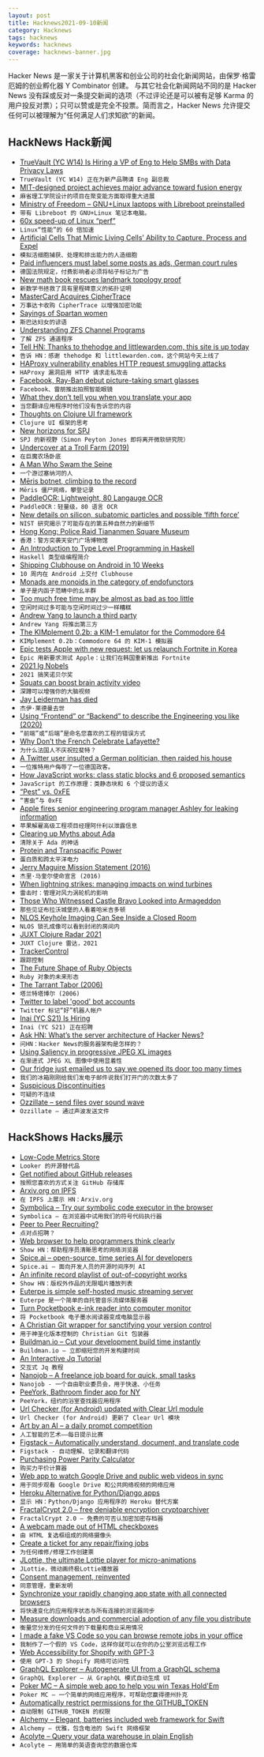 ```yaml
---
layout: post
title: Hacknews2021-09-10新闻
category: Hacknews
tags: hacknews
keywords: hacknews
coverage: hacknews-banner.jpg
---
```


Hacker News 是一家关于计算机黑客和创业公司的社会化新闻网站，由保罗·格雷厄姆的创业孵化器 Y Combinator 创建。
与其它社会化新闻网站不同的是 Hacker News 没有踩或反对一条提交新闻的选项（不过评论还是可以被有足够 Karma 的用户投反对票）；只可以赞或是完全不投票。简而言之，Hacker News 允许提交任何可以被理解为“任何满足人们求知欲”的新闻。

## HackNews Hack新闻


- [TrueVault (YC W14) Is Hiring a VP of Eng to Help SMBs with Data Privacy Laws](https://www.ycombinator.com/companies/truevault/jobs/oc7r6dIgO-vp-engineering)
- `TrueVault (YC W14) 正在为新产品聘请 Eng 副总裁`
- [MIT-designed project achieves major advance toward fusion energy](https://news.mit.edu/2021/MIT-CFS-major-advance-toward-fusion-energy-0908)
- `麻省理工学院设计的项目在聚变能方面取得重大进展`
- [Ministry of Freedom – GNU+Linux laptops with Libreboot preinstalled](https://minifree.org)
- `带有 Libreboot 的 GNU+Linux 笔记本电脑。`
- [60x speed-up of Linux “perf”](https://eighty-twenty.org/2021/09/09/perf-addr2line-speed-improvement)
- `Linux“性能”的 60 倍加速`
- [Artificial Cells That Mimic Living Cells’ Ability to Capture, Process and Expel](https://www.nyu.edu/about/news-publications/news/2021/september/artificial-cells.html)
- `模拟活细胞捕获、处理和排出能力的人造细胞`
- [Paid influencers must label some posts as ads, German court rules](https://www.reuters.com/technology/paid-influencers-must-label-posts-ads-german-court-rules-2021-09-09/)
- `德国法院规定，付费影响者必须将帖子标记为广告`
- [New math book rescues landmark topology proof](https://www.quantamagazine.org/new-math-book-rescues-landmark-topology-proof-20210909/)
- `新数学书拯救了具有里程碑意义的拓扑证明`
- [MasterCard Acquires CipherTrace](https://www.mastercard.com/news/press/2021/september/mastercard-acquires-ciphertrace-to-enhance-crypto-capabilities/)
- `万事达卡收购 CipherTrace 以增强加密功能`
- [Sayings of Spartan women](https://penelope.uchicago.edu/Thayer/e/roman/texts/plutarch/moralia/sayings_of_spartan_women*.html)
- `斯巴达妇女的谚语`
- [Understanding ZFS Channel Programs](https://klarasystems.com/articles/understanding-zfs-channel-programs/)
- `了解 ZFS 通道程序`
- [Tell HN: Thanks to thehodge and littlewarden.com, this site is up today](item?id=28472350)
- `告诉 HN：感谢 thehodge 和 littlewarden.com，这个网站今天上线了`
- [HAProxy vulnerability enables HTTP request smuggling attacks](https://portswigger.net/daily-swig/haproxy-vulnerability-enables-http-request-smuggling-attacks)
- `HAProxy 漏洞启用 HTTP 请求走私攻击`
- [Facebook, Ray-Ban debut picture-taking smart glasses](https://www.axios.com/facebook-ray-ban-wayfarer-stories-5f113bfa-797f-4e2d-b99c-7d65a8726607.html)
- `Facebook、雷朋推出拍照智能眼镜`
- [What they don’t tell you when you translate your app](https://ericwbailey.design/writing/what-they-dont-tell-you-when-you-translate-your-app/)
- `当您翻译应用程序时他们没有告诉您的内容`
- [Thoughts on Clojure UI framework](https://tonsky.me/blog/clojure-ui/)
- `Clojure UI 框架的思考`
- [New horizons for SPJ](https://discourse.haskell.org/t/new-horizons-for-spj/3099)
- `SPJ 的新视野（Simon Peyton Jones 即将离开微软研究院）`
- [Undercover at a Troll Farm (2019)](https://www.investigate-europe.eu/en/2019/undercover-at-a-troll-farm/)
- `在巨魔农场卧底`
- [A Man Who Swam the Seine](https://www.gq.com/story/arthur-germain-swimming-the-seine)
- `一个游过塞纳河的人`
- [Mēris botnet, climbing to the record](https://blog.qrator.net/en/meris-botnet-climbing-to-the-record_142/)
- `Mēris 僵尸网络，攀登记录`
- [PaddleOCR: Lightweight, 80 Langauge OCR](https://huggingface.co/spaces/akhaliq/PaddleOCR)
- `PaddleOCR：轻量级，80 语言 OCR`
- [New details on silicon, subatomic particles and possible ‘fifth force’](https://www.nist.gov/news-events/news/2021/09/groundbreaking-technique-yields-important-new-details-silicon-subatomic)
- `NIST 研究揭示了可能存在的第五种自然力的新细节`
- [Hong Kong: Police Raid Tiananmen Square Museum](https://www.bbc.co.uk/news/world-asia-china-58506598)
- `香港：警方突袭天安门广场博物馆`
- [An Introduction to Type Level Programming in Haskell](https://rebeccaskinner.net/posts/2021-08-25-introduction-to-type-level-programming.html)
- `Haskell 类型级编程简介`
- [Shipping Clubhouse on Android in 10 Weeks](https://blog.clubhouse.com/shipping-clubhouse-on-android-in-10-weeks/)
- `10 周内在 Android 上交付 Clubhouse`
- [Monads are monoids in the category of endofunctors](https://sambernheim.com/#/blog/monads-are-monoids-in-the-category-of-endofunctors)
- `单子是内函子范畴中的幺半群`
- [Too much free time may be almost as bad as too little](https://www.apa.org/news/press/releases/2021/09/too-much-free-time)
- `空闲时间过多可能与空闲时间过少一样糟糕`
- [Andrew Yang to launch a third party](https://www.politico.com/news/2021/09/09/andrew-yang-third-party-511033)
- `Andrew Yang 将推出第三方`
- [The KIMplement 0.2b: a KIM-1 emulator for the Commodore 64](https://oldvcr.blogspot.com/2021/09/the-incredible-kimplement-02b-kim-1.html)
- `KIMplement 0.2b：Commodore 64 的 KIM-1 模拟器`
- [Epic tests Apple with new request: let us relaunch Fortnite in Korea](https://www.theverge.com/2021/9/9/22665826/epic-games-apple-reinstate-fortnite-ios-korea-app-store-payment)
- `Epic 用新要求测试 Apple：让我们在韩国重新推出 Fortnite`
- [2021 Ig Nobels](https://arstechnica.com/science/2021/09/feline-acoustics-the-smell-of-fear-and-more-receive-2021-ig-nobel-prizes/)
- `2021 搞笑诺贝尔奖`
- [Squats can boost brain activity video](https://www.bbc.com/reel/video/p09v8wyh/how-squats-can-boost-your-brain)
- `深蹲可以增强你的大脑视频`
- [Jay Leiderman has died](https://gizmodo.com/hacker-lawyer-jay-leiderman-is-dead-at-50-1847646284)
- `杰伊·莱德曼去世`
- [Using “Frontend” or “Backend” to describe the Engineering you like (2020)](https://www.michellelim.org/writing/stop-using-frontend-backend/)
- `“前端”或“后端”是命名您喜欢的工程的错误方式`
- [Why Don’t the French Celebrate Lafayette?](https://www.newyorker.com/magazine/2021/08/23/why-dont-the-french-celebrate-lafayette)
- `为什么法国人不庆祝拉斐特？`
- [A Twitter user insulted a German politician, then raided his house](https://www.washingtonpost.com/world/2021/09/09/pimmelgate-german-politician-police-raid/)
- `一位推特用户侮辱了一位德国政客。`
- [How JavaScript works: class static blocks and 6 proposed semantics](https://blog.sessionstack.com/how-javascript-works-class-static-blocks-6-proposed-semantics-3487d3821b45)
- `JavaScript 的工作原理：类静态块和 6 个提议的语义`
- [“Pest” vs. 0xFE](http://www.loper-os.org/?p=3926)
- `“害虫”与 0xFE`
- [Apple fires senior engineering program manager Ashley for leaking information](https://www.theverge.com/2021/9/9/22666049/apple-fires-senior-engineering-program-manager-ashley-gjovik-for-allegedly-leaking-information)
- `苹果解雇高级工程项目经理阿什利以泄露信息`
- [Clearing up Myths about Ada](https://pyjarrett.github.io/programming-with-ada/clearing-the-air.html)
- `清除关于 Ada 的神话`
- [Protein and Transpacific Power](https://fortisanalysis.substack.com/p/protein-and-transpacific-power)
- `蛋白质和跨太平洋电力`
- [Jerry Maguire Mission Statement (2016)](https://www.theuncool.com/2016/04/25/jerry-maguire-mission-statement/)
- `杰里·马奎尔使命宣言 (2016)`
- [When lightning strikes: managing impacts on wind turbines](https://www.power-technology.com/features/when-lightning-strikes-managing-impacts-on-wind-turbines/)
- `雷击时：管理对风力涡轮机的影响`
- [Those Who Witnessed Castle Bravo Looked into Armageddon](https://medium.com/war-is-boring/those-who-witnessed-castle-bravo-looked-into-armageddon-fa7610578413)
- `那些见证布拉沃城堡的人看着哈米吉多顿`
- [NLOS Keyhole Imaging Can See Inside a Closed Room](https://gizmodo.com/a-single-laser-fired-through-a-keyhole-can-expose-every-1847638281)
- `NLOS 锁孔成像可以看到封闭的房间内`
- [JUXT Clojure Radar 2021](https://www.juxt.pro/radar)
- `JUXT Clojure 雷达，2021`
- [TrackerControl](https://trackercontrol.org/)
- `跟踪控制`
- [The Future Shape of Ruby Objects](https://chrisseaton.com/truffleruby/rubykaigi21/)
- `Ruby 对象的未来形态`
- [The Tarrant Tabor (2006)](https://uh.edu/admin/engines/epi2099.htm)
- `塔兰特塔博尔 (2006)`
- [Twitter to label 'good' bot accounts](https://www.bbc.com/news/technology-58510594)
- `Twitter 标记“好”机器人帐户`
- [Inai (YC S21) Is Hiring](https://www.ycombinator.com/companies/inai/jobs/fRqdcKA-business-development-representative)
- `Inai (YC S21) 正在招聘`
- [Ask HN: What’s the server architecture of Hacker News?](item?id=28478379)
- `问HN：Hacker News的服务器架构是怎样的？`
- [Using Saliency in progressive JPEG XL images](https://opensource.googleblog.com/2021/09/using-saliency-in-progressive-jpeg-xl-images.html)
- `在渐进式 JPEG XL 图像中使用显着性`
- [Our fridge just emailed us to say we opened its door too many times](https://twitter.com/hondanhon/status/1436027395115393024)
- `我们的冰箱刚刚给我们发电子邮件说我们打开门的次数太多了`
- [Suspicious Discontinuities](https://danluu.com/discontinuities/)
- `可疑的不连续`
- [Ozzillate – send files over sound wave](https://www.ozzillate.com/)
- `Ozzillate – 通过声波发送文件`


## HackShows Hacks展示

- [ Low-Code Metrics Store](https://github.com/mlcraft-io/mlcraft)
- `Looker 的开源替代品`
- [ Get notified about GitHub releases](https://ohmycode.cc)
- `按照您喜欢的方式关注 GitHub 存储库`
- [ Arxiv.org on IPFS](https://www.xirva.org)
- `在 IPFS 上展示 HN：Arxiv.org`
- [ Symbolica – Try our symbolic code executor in the browser](item?id=28443587)
- `Symbolica – 在浏览器中试用我们的符号代码执行器`
- [ Peer to Peer Recruiting?](https://gethigher.io/)
- `点对点招聘？`
- [ Web browser to help programmers think clearly](https://bonsaibrowser.com)
- `Show HN：帮助程序员清晰思考的网络浏览器`
- [ Spice.ai – open-source, time series AI for developers](https://blog.spiceai.org)
- `Spice.ai – 面向开发人员的开源时间序列 AI`
- [ An infinite record playlist of out-of-copyright works](https://www.locserendipity.com/PushPlay.html)
- `Show HN：版权外作品的无限唱片播放列表`
- [ Euterpe is simple self-hosted music streaming server](https://github.com/ironsmile/euterpe)
- `Euterpe 是一个简单的自托管音乐流媒体服务器`
- [ Turn Pocketbook e-ink reader into computer monitor](https://github.com/borzunov/remoteink)
- `将 Pocketbook 电子墨水阅读器变成电脑显示器`
- [ A Christian Git wrapper for sanctifying your version control](https://github.com/alexmacarthur/christian-git)
- `用于神圣化版本控制的 Christian Git 包装器`
- [ Buildman.io – Cut your development build time instantly](https://buildman.io)
- `Buildman.io – 立即缩短您的开发构建时间`
- [ An Interactive Jq Tutorial](https://sandbox.bio/tutorials?id=jq-intro)
- `交互式 Jq 教程`
- [ Nanojob – A freelance job board for quick, small tasks](https://www.nanojob.com/)
- `Nanojob - 一个自由职业委员会，用于快速、小任务`
- [ PeeYork, Bathroom finder app for NY](https://peeyork.webflow.io/)
- `PeeYork，纽约的浴室查找器应用程序`
- [ Url Checker (for Android) updated with Clear Url module](https://play.google.com/store/apps/details?id=com.trianguloy.urlchecker)
- `Url Checker (for Android) 更新了 Clear Url 模块`
- [ Art by an AI – a daily prompt competition](https://artbyanai.com)
- `人工智能的艺术——每日提示比赛`
- [ Figstack – Automatically understand, document, and translate code](https://www.figstack.com/)
- `Figstack - 自动理解、记录和翻译代码`
- [ Purchasing Power Parity Calculator](https://startuptoolchain.com/calculators/ppp.html)
- `购买力平价计算器`
- [ Web app to watch Google Drive and public web videos in sync](https://koiwatch.netlify.app)
- `用于同步观看 Google Drive 和公共网络视频的网络应用`
- [ Heroku Alternative for Python/Django apps](https://appliku.com/)
- `显示 HN：Python/Django 应用程序的 Heroku 替代方案`
- [ FractalCrypt 2.0 – free deniable encryption cryptoarchiver](http://github.com/zorggish/FractalCryptGUI)
- `FractalCrypt 2.0 – 免费的可否认加密加密存档器`
- [ A webcam made out of HTML checkboxes](https://www.bryanbraun.com/checkboxland/docs/demos/webcam-test/)
- `由 HTML 复选框组成的网络摄像头`
- [ Create a ticket for any repair/fixing jobs](https://noproblem.expert)
- `为任何维修/修理工作创建票`
- [ JLottie, the ultimate Lottie player for micro-animations](https://lottiefiles.com/blog/updates/jlottie-the-ultimate-lottie-player-for-micro-animations)
- `JLottie，微动画终极Lottie播放器`
- [ Consent management, reinvented](https://transcend.io/consent-manager/)
- `同意管理，重新发明`
- [ Synchronize your rapidly changing app state with all connected browsers](https://github.com/siriusastrebe/jsynchronous/)
- `将快速变化的应用程序状态与所有连接的浏览器同步`
- [ Measure downloads and commercial adoption of any file you distribute](https://about.scarf.sh/post/direct-downloads-via-scarf-gateway)
- `衡量您分发的任何文件的下载量和商业采用情况`
- [ I made a fake VS Code so you can browse remote jobs in your office](https://remoteok.io/vscode)
- `我制作了一个假的 VS Code，这样你就可以在你的办公室浏览远程工作`
- [ Web Accessibility for Shopify with GPT-3](https://www.tenably.app/#/shopify)
- `使用 GPT-3 的 Shopify 网络可访问性`
- [ GraphQL Explorer – Autogenerate UI from a GraphQL schema](https://4catalyzer.github.io/graphql-explorer/)
- `GraphQL Explorer – 从 GraphQL 模式自动生成 UI`
- [ Poker MC – A simple web app to help you win Texas Hold'Em](https://github.com/avittala/poker_mc)
- `Poker MC – 一个简单的网络应用程序，可帮助您赢得德州扑克`
- [ Automatically restrict permissions for the GITHUB_TOKEN](https://github.com/step-security/supply-chain-goat)
- `自动限制 GITHUB_TOKEN 的权限`
- [ Alchemy – Elegant, batteries included web framework for Swift](https://github.com/alchemy-swift/alchemy)
- `Alchemy – 优雅，包含电池的 Swift 网络框架`
- [ Acolyte – Query your data warehouse in plain English](https://acolytehq.com)
- `Acolyte – 用简单的英语查询您的数据仓库`

